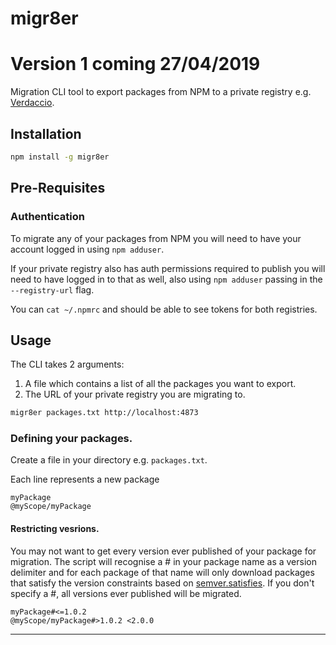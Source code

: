 # migr8er

# Version 1 coming 27/04/2019

Migration CLI tool to export packages from NPM to a private registry e.g. [Verdaccio](https://verdaccio.org/).

## Installation

```sh
npm install -g migr8er
```

## Pre-Requisites

### Authentication

To migrate any of your packages from NPM you will need to have your account logged in using `npm adduser`.

If your private registry also has auth permissions required to publish you will need to have logged in to that as well, also using `npm adduser` passing in the `--registry-url` flag.

You can `cat ~/.npmrc` and should be able to see tokens for both registries.

## Usage

The CLI takes 2 arguments:

1. A file which contains a list of all the packages you want to export.
2. The URL of your private registry you are migrating to.

```sh
migr8er packages.txt http://localhost:4873
```

### Defining your packages.

Create a file in your directory e.g. `packages.txt`.

Each line represents a new package

```text
myPackage
@myScope/myPackage
```

#### Restricting vesrions.

You may not want to get every version ever published of your package for migration. The script will recognise a # in your package name as a version delimiter and for each package of that name will only download packages that satisfy the version constraints based on [semver.satisfies](https://github.com/npm/node-semver). If you don't specify a #, all versions ever published will be migrated.

```text
myPackage#<=1.0.2
@myScope/myPackage#>1.0.2 <2.0.0
```

---
